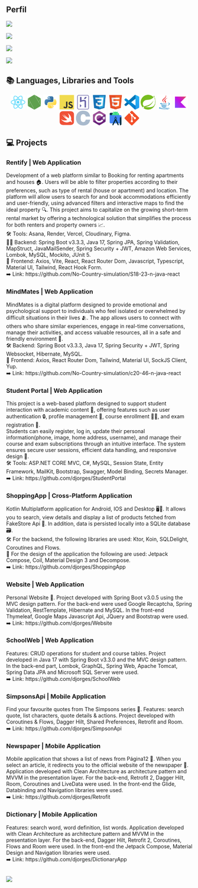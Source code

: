 <h2>Perfil</h2>

![](http://github-profile-summary-cards.vercel.app/api/cards/stats?username=djorges&theme=default)

![](http://github-profile-summary-cards.vercel.app/api/cards/productive-time?username=djorges&theme=default&utcOffset=8)

![](http://github-profile-summary-cards.vercel.app/api/cards/repos-per-language?username=djorges&theme=default)

![](http://github-profile-summary-cards.vercel.app/api/cards/most-commit-language?username=djorges&theme=default)

<h2>📚 Languages, Libraries and Tools</h2>

<div align="center">
  <img src="https://github.com/devicons/devicon/blob/master/icons/react/react-original.svg" title="React" alt="React" width="40" height="40"/>

<img src="https://github.com/devicons/devicon/blob/master/icons/nodejs/nodejs-plain.svg" title="Node.js" alt="Node.js" width="40" height="40"/>

<img src="https://raw.githubusercontent.com/devicons/devicon/1119b9f84c0290e0f0b38982099a2bd027a48bf1/icons/python/python-original.svg" alt="Python" width="40" height="40"/>

<img src="https://github.com/devicons/devicon/blob/master/icons/javascript/javascript-original.svg" title="JavaScript" alt="JavaScript" width="40" height="40"/>
<img src="https://github.com/devicons/devicon/blob/master/icons/heroku/heroku-original.svg" title="Heroku" alt="Heroku" width="40" height="40"/>

<img src="https://github.com/devicons/devicon/blob/master/icons/css3/css3-original.svg" title="CSS3" alt="CSS3" width="40" height="40"/>

<img src="https://github.com/devicons/devicon/blob/master/icons/html5/html5-original.svg" title="HTML5" alt="HTML5" width="40" height="40"/>

<img src="https://github.com/devicons/devicon/blob/master/icons/vscode/vscode-original.svg" title="VSCode" alt="VSCode" width="40" height="40">

<img src="https://github.com/devicons/devicon/blob/master/icons/spring/spring-original.svg" title="Spring" alt="Spring" width="40" height="40"/>

<img src="https://github.com/devicons/devicon/blob/master/icons/java/java-original.svg" title="Java" alt="Java" width="40" height="40"/>

<img src="https://github.com/devicons/devicon/blob/master/icons/kotlin/kotlin-original.svg" title="Kotlin" alt="Kotlin" width="40" height="40"/>

<img src="https://github.com/devicons/devicon/blob/master/icons/swift/swift-original.svg" title="Swift" alt="Swift" width="40" height="40"/>
  <img src="https://github.com/devicons/devicon/blob/master/icons/c/c-original.svg" title="C" alt="C" width="40" height="40"/>

  <img src="https://github.com/devicons/devicon/blob/master/icons/csharp/csharp-original.svg" title="CSharp" alt="CSharp" width="40" height="40"/>

  <img src="https://github.com/devicons/devicon/blob/master/icons/androidstudio/androidstudio-original.svg" title="AndroidStudio" alt="AndroidStudio" width="40" height="40"/>  
  <img src="https://raw.githubusercontent.com/devicons/devicon/1119b9f84c0290e0f0b38982099a2bd027a48bf1/icons/git/git-original.svg" alt="Git" width="40" height="40"/>
</div>

<h2>💻 Projects</h2>
<h3>Rentify | Web Application</h3>
Development of a web platform similar to Booking for renting apartments and houses 🏠.
Users will be able to filter properties according to their preferences, such as type of rental (house or apartment) and location.
The platform will allow users to search for and book accommodations efficiently and user-friendly, using advanced filters and interactive maps to find the ideal property 🔍.
This project aims to capitalize on the growing short-term rental market by offering a technological solution that simplifies the process for both renters and property owners 📈.<br>
🛠️ Tools: Asana, Render, Vercel, Cloudinary, Figma. <br>
🧑‍💻 Backend: Spring Boot v3.3.3, Java 17, Spring JPA, Spring Validation, MapStruct, JavaMailSender, Spring Security + JWT, Amazon Web Services, Lombok, MySQL, Mockito, JUnit 5. <br>
🎨 Frontend: Axios, Vite, React, React Router Dom, Javascript, Typescript, Material UI, Tailwind, React Hook Form. <br>
➡️ Link: https://github.com/No-Country-simulation/S18-23-n-java-react

<h3>MindMates | Web Application</h3>
MindMates is a digital platform designed to provide emotional and psychological support to individuals who feel isolated or overwhelmed by difficult situations in their lives 🫂. The app allows users to connect with others who share similar experiences, engage in real-time conversations, manage their activities, and access valuable resources, all in a safe and friendly environment 🌿. <br>
🛠️ Backend: Spring Boot v3.3.3, Java 17, Spring Security + JWT, Spring Websocket, Hibernate, MySQL. <br>
🎨 Frontend: Axios, React Router Dom, Tailwind, Material UI, SockJS Client, Yup. <br>
➡️ Link: https://github.com/No-Country-simulation/c20-46-n-java-react

<h3>Student Portal | Web Application</h3>
This project is a web-based platform designed to support student interaction with academic content 🎒, offering features such as user authentication 🔒, profile management 👤, course enrollment 👨‍🏫, and exam registration 📄. <br>
Students can easily register, log in, update their personal information(phone, image, home address, username), and manage their course and exam subscriptions through an intuitive interface. The system ensures secure user sessions, efficient data handling, and responsive design 🎨. <br>
🛠️ Tools: ASP.NET CORE MVC, C#, MySQL, Session State, Entity Framework, MailKit, Bootstrap, Swagger, Model Binding, Secrets Manager. <br>
➡️ Link: https://github.com/djorges/StudentPortal

<h3>ShoppingApp | Cross-Platform Application</h3>
Kotlin Multiplatform application for Android, IOS and Desktop 🖥️📱. It allows you to search, view details and display a list of products fetched from FakeStore Api 🛒. In addition, data is persisted locally into a SQLite database 🗃️.<br>
🛠️ For the backend, the following libraries are used: Ktor, Koin, SQLDelight, Coroutines and Flows.<br>
🎨 For the design of the application the following are used: Jetpack Compose, Coil, Material Design 3 and Decompose.<br>
➡️ Link: https://github.com/djorges/ShoppingApp

<h3>Website | Web Application</h3>
Personal Website 🚀. Project developed with Spring Boot v3.0.5 using the MVC design pattern. For the back-end were used Google Recaptcha, Spring Validation, RestTemplate, Hibernate and MySQL. In the front-end Thymeleaf, Google Maps Javascript Api, JQuery and Bootstrap were used. <br>
➡️ Link: https://github.com/djorges/Website

<h3>SchoolWeb | Web Application</h3>
Features: CRUD operations for student and course tables. Project developed in Java 17 with Spring Boot v3.3.0 and the MVC design pattern. In the back-end part, Lombok, GraphQL, Spring Web, Apache Tomcat, Spring Data JPA and Microsoft SQL Server were used. <br>
➡️ Link: https://github.com/djorges/SchoolWeb
  
<h3>SimpsonsApi | Mobile Application</h3>
Find your favourite quotes from The Simpsons series 💬. Features: search quote, list characters, quote details & actions. Project developed with Coroutines & Flows, Dagger Hilt, Shared Preferences, Retrofit and Room.  <br>
➡️ Link: https://github.com/djorges/SimpsonApi

<h3>Newspaper | Mobile Application</h3>
Mobile application that shows a list of news from Página12 📰. When you select an article, it redirects you to the official website of the newspaper 📱. Application developed with Clean Architecture as architecture pattern and MVVM in the presentation layer. For the back-end, Retrofit 2, Dagger Hilt, Room, Coroutines and LiveData were used.
In the front-end the Glide, Databinding and Navigation libraries were used.  <br>
➡️ Link: https://github.com/djorges/Retrofit

<h3>Dictionary | Mobile Application</h3>
Features: search word, word definition, list words. Application developed with Clean Architecture as architecture pattern and MVVM in the presentation layer. For the back-end, Dagger Hilt, Retrofit 2, Coroutines, Flows and Room were used.
In the front-end the Jetpack Compose, Material Design and Navigation libraries were used. <br>
➡️ Link: https://github.com/djorges/DictionaryApp

<!-- 
<h3>Notes | Mobile Application</h3>
Features: list, create, delete, update, search and order notes. Actions: copy on clipboard, pin and share. For the back-end, Dagger Hilt, DataStore Preferences, Coroutines, Flows and Room were used.
In the front-end the Jetpack Compose, Material Design 3, Coil and Navigation libraries were used.
<br>Link: https://github.com/djorges/NotesApp

<h3>E-commerce | Web Application</h3>
Website for the administration of supermarket products. Operations such as listing, updating, deleting and viewing product details. Project developed with Spring Boot using the MVC design pattern. Spring Validation, Apache Tomcat, Sring Data JPA and MySQL were used in the back-end part. In the front-end ReactJS, Axios and Material UI were used.
<br>Link: https://github.com/djorges/Ecommerce

<h3>Blog | Web Application</h3>
RestApi developed in Kotlin with Spring Boot and the MVC design pattern. In the back-end part, Spring Validation, Spring Security + JWT, Apache Tomcat, Spring Data JPA and MySQL were used.
<br> Link: https://github.com/djorges/Blog

<h3>BankApp | Mobile Application</h3>
Application developed with Clean Architecture as architecture pattern and MVVM in the presentation layer.The libraries used for this project were Flows, Coroutines, Retrofit, Koin dependency injection, Jetpack Compose, Material Design and Coil.
-->

<br>

<br>

![](http://github-profile-summary-cards.vercel.app/api/cards/profile-details?username=djorges&theme=default)
